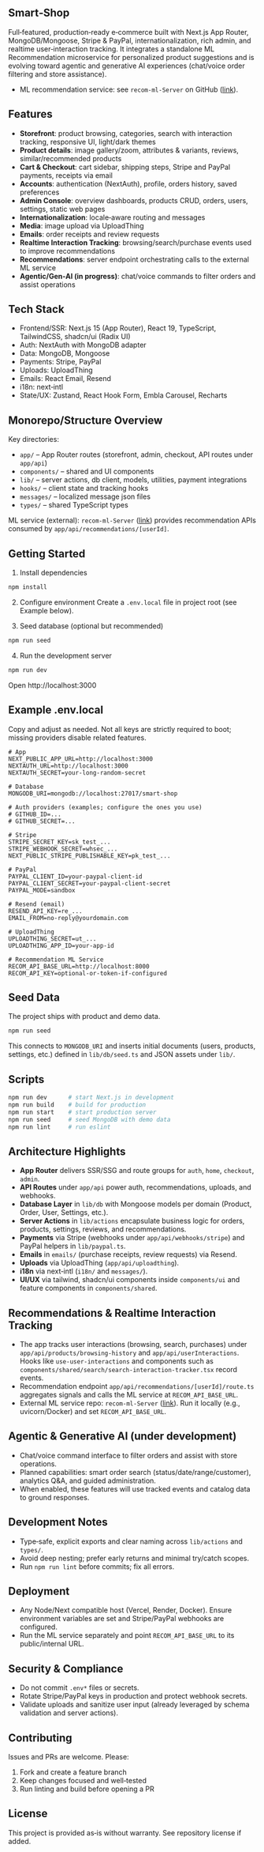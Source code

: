 ## Smart‑Shop

Full‑featured, production‑ready e‑commerce built with Next.js App Router, MongoDB/Mongoose, Stripe & PayPal, internationalization, rich admin, and realtime user‑interaction tracking. It integrates a standalone ML Recommendation microservice for personalized product suggestions and is evolving toward agentic and generative AI experiences (chat/voice order filtering and store assistance).

- ML recommendation service: see `recom-ml-Server` on GitHub ([link](https://github.com/Sandeepreddyr12/recom-ml-Server)).

## Features

- **Storefront**: product browsing, categories, search with interaction tracking, responsive UI, light/dark themes
- **Product details**: image gallery/zoom, attributes & variants, reviews, similar/recommended products
- **Cart & Checkout**: cart sidebar, shipping steps, Stripe and PayPal payments, receipts via email
- **Accounts**: authentication (NextAuth), profile, orders history, saved preferences
- **Admin Console**: overview dashboards, products CRUD, orders, users, settings, static web pages
- **Internationalization**: locale‑aware routing and messages
- **Media**: image upload via UploadThing
- **Emails**: order receipts and review requests
- **Realtime Interaction Tracking**: browsing/search/purchase events used to improve recommendations
- **Recommendations**: server endpoint orchestrating calls to the external ML service
- **Agentic/Gen‑AI (in progress)**: chat/voice commands to filter orders and assist operations

## Tech Stack

- Frontend/SSR: Next.js 15 (App Router), React 19, TypeScript, TailwindCSS, shadcn/ui (Radix UI)
- Auth: NextAuth with MongoDB adapter
- Data: MongoDB, Mongoose
- Payments: Stripe, PayPal
- Uploads: UploadThing
- Emails: React Email, Resend
- i18n: next‑intl
- State/UX: Zustand, React Hook Form, Embla Carousel, Recharts

## Monorepo/Structure Overview

Key directories:

- `app/` – App Router routes (storefront, admin, checkout, API routes under `app/api`)
- `components/` – shared and UI components
- `lib/` – server actions, db client, models, utilities, payment integrations
- `hooks/` – client state and tracking hooks
- `messages/` – localized message json files
- `types/` – shared TypeScript types

ML service (external): `recom-ml-Server` ([link](https://github.com/Sandeepreddyr12/recom-ml-Server)) provides recommendation APIs consumed by `app/api/recommendations/[userId]`.

## Getting Started

1. Install dependencies

```bash
npm install
```

2. Configure environment
   Create a `.env.local` file in project root (see Example below).

3. Seed database (optional but recommended)

```bash
npm run seed
```

4. Run the development server

```bash
npm run dev
```

Open http://localhost:3000

## Example .env.local

Copy and adjust as needed. Not all keys are strictly required to boot; missing providers disable related features.

```env
# App
NEXT_PUBLIC_APP_URL=http://localhost:3000
NEXTAUTH_URL=http://localhost:3000
NEXTAUTH_SECRET=your-long-random-secret

# Database
MONGODB_URI=mongodb://localhost:27017/smart-shop

# Auth providers (examples; configure the ones you use)
# GITHUB_ID=...
# GITHUB_SECRET=...

# Stripe
STRIPE_SECRET_KEY=sk_test_...
STRIPE_WEBHOOK_SECRET=whsec_...
NEXT_PUBLIC_STRIPE_PUBLISHABLE_KEY=pk_test_...

# PayPal
PAYPAL_CLIENT_ID=your-paypal-client-id
PAYPAL_CLIENT_SECRET=your-paypal-client-secret
PAYPAL_MODE=sandbox

# Resend (email)
RESEND_API_KEY=re_...
EMAIL_FROM=no-reply@yourdomain.com

# UploadThing
UPLOADTHING_SECRET=ut_...
UPLOADTHING_APP_ID=your-app-id

# Recommendation ML Service
RECOM_API_BASE_URL=http://localhost:8000
RECOM_API_KEY=optional-or-token-if-configured
```

## Seed Data

The project ships with product and demo data.

```bash
npm run seed
```

This connects to `MONGODB_URI` and inserts initial documents (users, products, settings, etc.) defined in `lib/db/seed.ts` and JSON assets under `lib/`.

## Scripts

```bash
npm run dev      # start Next.js in development
npm run build    # build for production
npm run start    # start production server
npm run seed     # seed MongoDB with demo data
npm run lint     # run eslint
```

## Architecture Highlights

- **App Router** delivers SSR/SSG and route groups for `auth`, `home`, `checkout`, `admin`.
- **API Routes** under `app/api` power auth, recommendations, uploads, and webhooks.
- **Database Layer** in `lib/db` with Mongoose models per domain (Product, Order, User, Settings, etc.).
- **Server Actions** in `lib/actions` encapsulate business logic for orders, products, settings, reviews, and recommendations.
- **Payments** via Stripe (webhooks under `app/api/webhooks/stripe`) and PayPal helpers in `lib/paypal.ts`.
- **Emails** in `emails/` (purchase receipts, review requests) via Resend.
- **Uploads** via UploadThing (`app/api/uploadthing`).
- **i18n** via next‑intl (`i18n/` and `messages/`).
- **UI/UX** via tailwind, shadcn/ui components inside `components/ui` and feature components in `components/shared`.

## Recommendations & Realtime Interaction Tracking

- The app tracks user interactions (browsing, search, purchases) under `app/api/products/browsing-history` and `app/api/userInteractions`. Hooks like `use-user-interactions` and components such as `components/shared/search/search-interaction-tracker.tsx` record events.
- Recommendation endpoint `app/api/recommendations/[userId]/route.ts` aggregates signals and calls the ML service at `RECOM_API_BASE_URL`.
- External ML service repo: `recom-ml-Server` ([link](https://github.com/Sandeepreddyr12/recom-ml-Server)). Run it locally (e.g., uvicorn/Docker) and set `RECOM_API_BASE_URL`.

## Agentic & Generative AI (under development)

- Chat/voice command interface to filter orders and assist with store operations.
- Planned capabilities: smart order search (status/date/range/customer), analytics Q&A, and guided administration.
- When enabled, these features will use tracked events and catalog data to ground responses.

## Development Notes

- Type‑safe, explicit exports and clear naming across `lib/actions` and `types/`.
- Avoid deep nesting; prefer early returns and minimal try/catch scopes.
- Run `npm run lint` before commits; fix all errors.

## Deployment

- Any Node/Next compatible host (Vercel, Render, Docker). Ensure environment variables are set and Stripe/PayPal webhooks are configured.
- Run the ML service separately and point `RECOM_API_BASE_URL` to its public/internal URL.

## Security & Compliance

- Do not commit `.env*` files or secrets.
- Rotate Stripe/PayPal keys in production and protect webhook secrets.
- Validate uploads and sanitize user input (already leveraged by schema validation and server actions).

## Contributing

Issues and PRs are welcome. Please:

1. Fork and create a feature branch
2. Keep changes focused and well‑tested
3. Run linting and build before opening a PR

## License

This project is provided as‑is without warranty. See repository license if added.
